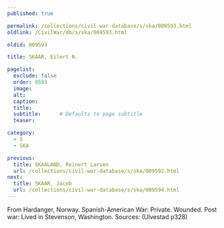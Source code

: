 ```yaml
---
published: true

permalink: /collections/civil-war-database/s/ska/009593.html
oldlink: /CivilWar/db/s/ska/009593.html

oldid: 009593

title: SKAAR, Eilert N.

pagelist:
  exclude: false
  order: 9593
  image: 
  alt:
  caption:
  title:
  subtitle:      # Defaults to page subtitle
  teaser:

category: 
  - S 
  - SKA

previous:
  title: SKAALAND, Reinert Larsen
  url: /collections/civil-war-database/s/ska/009592.html  
next:
  title: SKAAR, Jacob
  url: /collections/civil-war-database/s/ska/009594.html   
---
```

From Hardanger, Norway. Spanish-American War: Private. Wounded. Post war: Lived in Stevenson, Washington. Sources: (Ulvestad p328)